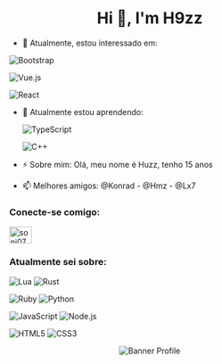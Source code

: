 <h1 align="center">Hi 👋, I'm H9zz</h1>

- 🔭 Atualmente, estou interessado em:
  
 ![Bootstrap](https://img.shields.io/badge/Bootstrap-563D7C?style=for-the-badge&logo=bootstrap&logoColor=white)
   
 ![Vue.js](https://img.shields.io/badge/Vue.js-35495E?style=for-the-badge&logo=vue.js&logoColor=4FC08D)
  
 ![React](https://img.shields.io/badge/React-20232A?style=for-the-badge&logo=react&logoColor=61DAFB)

- 🌱 Atualmente estou aprendendo:
   
    ![TypeScript](https://img.shields.io/badge/TypeScript-007ACC?style=for-the-badge&logo=typescript&logoColor=white)
   
    ![C++](https://img.shields.io/badge/C%2B%2B-00599C?style=for-the-badge&logo=c%2B%2B&logoColor=white)

- ⚡ Sobre mim: Olá, meu nome é Huzz, tenho 15 anos

- 📫 Melhores amigos: @Konrad - @Hmz - @Lx7

<h3 align="left">Conecte-se comigo:</h3>
<p align="left">
<a href="https://twitter.com/0xKonradRose" target="blank"><img align="center" src="https://cdn.jsdelivr.net/npm/simple-icons@3.0.1/icons/twitter.svg" alt="soni07_aman" height="30" width="40" /></a>
</p>

<h3 align="left">Atualmente sei sobre:</h3>
   
   ![Lua](https://img.shields.io/badge/Lua-2C2D72?style=for-the-badge&logo=lua&logoColor=white)
   ![Rust](https://img.shields.io/badge/Rust-000000?style=for-the-badge&logo=rust&logoColor=white)
   
   ![Ruby](https://img.shields.io/badge/Ruby-CC342D?style=for-the-badge&logo=ruby&logoColor=white)
   ![Python](https://img.shields.io/badge/Python-14354C?style=for-the-badge&logo=python&logoColor=white)
   
   ![JavaScript](https://img.shields.io/badge/JavaScript-F7DF1E?style=for-the-badge&logo=javascript&logoColor=black)
   ![Node.js](https://img.shields.io/badge/Node.js-43853D?style=for-the-badge&logo=node.js&logoColor=white)
   
   ![HTML5](https://img.shields.io/badge/HTML5-E34F26?style=for-the-badge&logo=html5&logoColor=white)
   ![CSS3](https://img.shields.io/badge/CSS3-1572B6?style=for-the-badge&logo=css3&logoColor=white)

   <p align="center"><img src="https://media.discordapp.net/attachments/793482586394591232/793489118474010684/Huzz.png?width=576&height=576" alt="Banner Profile"/></p>
